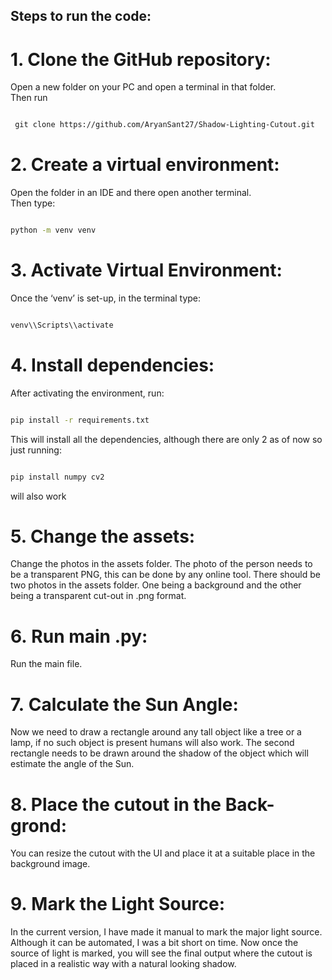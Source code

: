 ## Steps to run the code:

  

# 1. Clone the GitHub repository:
    

Open a new folder on your PC and open a terminal in that folder.  
Then run 

```bash

 git clone https://github.com/AryanSant27/Shadow-Lighting-Cutout.git

```

# 2. Create a virtual environment: 
    

Open the folder in an IDE and there open another terminal.  
Then type:

```bash

python -m venv venv

```

# 3. Activate Virtual Environment:
    

Once the ‘venv’ is set-up, in the terminal type:

```bash

venv\\Scripts\\activate

```

# 4. Install dependencies:
    

After activating the environment, run:

```bash

pip install -r requirements.txt 

```

This will install all the dependencies, although there are only 2 as of now so just running:

```bash 

pip install numpy cv2 

```

will also work

  

# 5. Change the assets:
    

Change the photos in the assets folder. The photo of the person needs to be a transparent PNG, this can be done by any online tool. There should be two photos in the assets folder. One being a background and the other being a transparent cut-out in .png format.

  

# 6. Run main .py:
    

Run the main file. 

  

# 7. Calculate the Sun Angle:
    

Now we need to draw a rectangle around any tall object like a tree or a lamp, if no such object is present humans will also work. The second rectangle needs to be drawn around the shadow of the object which will estimate the angle of the Sun.

  

# 8. Place the cutout in the Back-grond:
    

You can resize the cutout with the UI and place it at a suitable place in the background image.

  

# 9. Mark the Light Source:
    

In the current version, I have made it manual to mark the major light source. Although it can be automated, I was a bit short on time. Now once the source of light is marked, you will see the final output where the cutout is placed in a realistic way with a natural looking shadow.